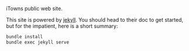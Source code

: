 iTowns public web site.

This site is powered by [jekyll](https://jekyllrb.com/). You should head to their doc to get started, but for the impatient, here is a short summary:

```bash
bundle install
bundle exec jekyll serve
```
